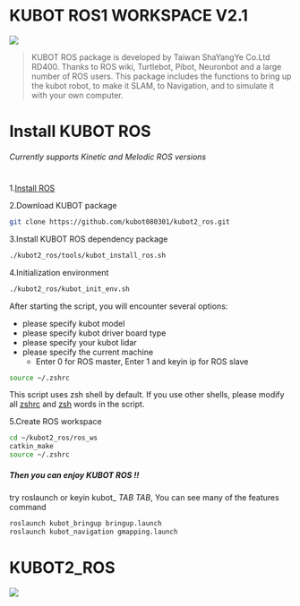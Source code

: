 # KUBOT ROS1 WORKSPACE V2.1

![](https://img.onl/ZLiQM0)

>KUBOT ROS package is developed by Taiwan ShaYangYe Co.Ltd RD400.
>Thanks to ROS wiki, Turtlebot, Pibot, Neuronbot and a large number of ROS users. This package includes the functions to bring up the kubot robot, to make it SLAM, to Navigation, and to simulate it with your own computer. 

# Install KUBOT ROS
###### Currently supports Kinetic and Melodic ROS versions
# 
1.[Install ROS](http://wiki.ros.org/ROS/Installation)

2.Download KUBOT package   
```sh
git clone https://github.com/kubot080301/kubot2_ros.git
```
3.Install KUBOT ROS dependency package
```sh
./kubot2_ros/tools/kubot_install_ros.sh
```
4.Initialization environment
```sh
./kubot2_ros/kubot_init_env.sh
```
After starting the script, you will encounter several options: 
 - please specify kubot model
 - please specify kubot driver board type
 - please specify your kubot lidar
 - please specify the current machine
    - Enter 0 for ROS master, Enter 1 and keyin ip for ROS slave 
```sh
source ~/.zshrc
```
This script uses zsh shell by default. If you use other shells, please modify all [zshrc]() and [zsh]() words in the script.

5.Create ROS workspace
```sh
cd ~/kubot2_ros/ros_ws
catkin_make
source ~/.zshrc
```
##### Then you can enjoy KUBOT ROS !!
try roslaunch or keyin kubot_ *TAB* *TAB*, You can see many of the features command
```sh
roslaunch kubot_bringup bringup.launch
roslaunch kubot_navigation gmapping.launch
```
# KUBOT2_ROS

![](https://img.onl/s7yqkE)
